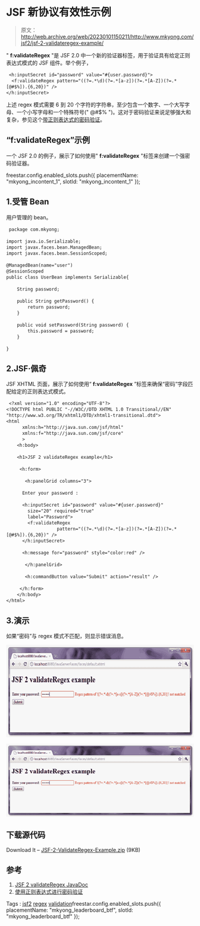 # JSF 新协议有效性示例

> 原文：<http://web.archive.org/web/20230101150211/http://www.mkyong.com/jsf2/jsf-2-validateregex-example/>

" **f:validateRegex** "是 JSF 2.0 中一个新的验证器标签，用于验证具有给定正则表达式模式的 JSF 组件。举个例子，

```
 <h:inputSecret id="password" value="#{user.password}">
  <f:validateRegex pattern="((?=.*\d)(?=.*[a-z])(?=.*[A-Z])(?=.*[@#$%]).{6,20})" />
</h:inputSecret> 
```

上述 regex 模式需要 6 到 20 个字符的字符串，至少包含一个数字、一个大写字母、一个小写字母和一个特殊符号(" @#$% ")。这对于密码验证来说足够强大和复杂，参见这个[带正则表达式的密码验证](http://web.archive.org/web/20210305084839/http://www.mkyong.com/regular-expressions/how-to-validate-password-with-regular-expression/)。

## “f:validateRegex”示例

一个 JSF 2.0 的例子，展示了如何使用" **f:validateRegex** "标签来创建一个强密码验证器。

freestar.config.enabled_slots.push({ placementName: "mkyong_incontent_1", slotId: "mkyong_incontent_1" });

## 1.受管 Bean

用户管理的 bean。

```
 package com.mkyong;

import java.io.Serializable;
import javax.faces.bean.ManagedBean;
import javax.faces.bean.SessionScoped;

@ManagedBean(name="user")
@SessionScoped
public class UserBean implements Serializable{

	String password;

	public String getPassword() {
		return password;
	}

	public void setPassword(String password) {
		this.password = password;
	}

} 
```

## 2.JSF·佩奇

JSF XHTML 页面，展示了如何使用“ **f:validateRegex** ”标签来确保“密码”字段匹配给定的正则表达式模式。

```
 <?xml version="1.0" encoding="UTF-8"?>
<!DOCTYPE html PUBLIC "-//W3C//DTD XHTML 1.0 Transitional//EN" 
"http://www.w3.org/TR/xhtml1/DTD/xhtml1-transitional.dtd">
<html    
      xmlns:h="http://java.sun.com/jsf/html"
      xmlns:f="http://java.sun.com/jsf/core"
      >
    <h:body>

    <h1>JSF 2 validateRegex example</h1>

     <h:form>

       <h:panelGrid columns="3">

	  Enter your password : 

	  <h:inputSecret id="password" value="#{user.password}" 
		size="20" required="true"
		label="Password">
		<f:validateRegex 
                   pattern="((?=.*\d)(?=.*[a-z])(?=.*[A-Z])(?=.*[@#$%]).{6,20})" />
	  </h:inputSecret>

	  <h:message for="password" style="color:red" />

       </h:panelGrid>

       <h:commandButton value="Submit" action="result" />

     </h:form>	
    </h:body>
</html> 
```

## 3.演示

如果“密码”与 regex 模式不匹配，则显示错误消息。

<noscript><img src="img/f37c98d9c11196d4106f8eb7cb3e4ce6.png" alt="jsf2-ValidateRegex-Example" title="jsf2-ValidateRegex-Example" width="639" height="248" data-original-src="http://web.archive.org/web/20210305084839im_/http://www.mkyong.com/wp-content/uploads/2010/10/jsf2-ValidateRegex-Example.png"/></noscript>

![jsf2-ValidateRegex-Example](img/7e6fdc98a0e154debe919631966f8a77.png "jsf2-ValidateRegex-Example")

## 下载源代码

Download It – [JSF-2-ValidateRegex-Example.zip](http://web.archive.org/web/20210305084839/http://www.mkyong.com/wp-content/uploads/2010/10/JSF-2-ValidateRegex-Example.zip) (9KB)

## 参考

1.  [JSF 2 validateRegex JavaDoc](http://web.archive.org/web/20210305084839/https://javaserverfaces.dev.java.net/nonav/docs/2.0/pdldocs/facelets/f/validateRegex.html)
2.  [使用正则表达式进行密码验证](http://web.archive.org/web/20210305084839/http://www.mkyong.com/regular-expressions/how-to-validate-password-with-regular-expression/)

Tags : [jsf2](http://web.archive.org/web/20210305084839/https://mkyong.com/tag/jsf2/) [regex](http://web.archive.org/web/20210305084839/https://mkyong.com/tag/regex/) [validation](http://web.archive.org/web/20210305084839/https://mkyong.com/tag/validation/)freestar.config.enabled_slots.push({ placementName: "mkyong_leaderboard_btf", slotId: "mkyong_leaderboard_btf" });<input type="hidden" id="mkyong-current-postId" value="7528">